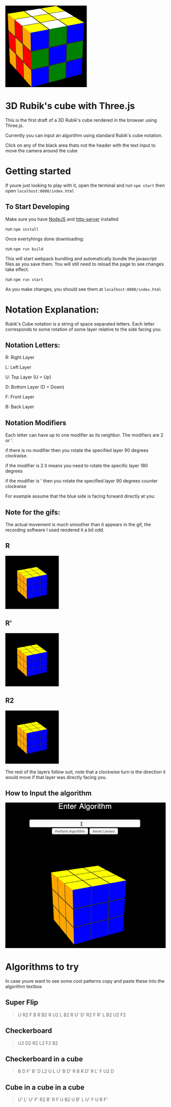 ![Rubik's Cube](./assets/RubiksHeaderLogo.png)
# 3D Rubik's cube with Three.js

This is the first draft of a 3D Rubik's cube rendered in the browser using Three.js.

Currently you can input an algorithm using standard Rubik's cube notation.

Click on any of the black area thats not the header with the text input to move the camera around the cube

# Getting started

If youre just looking to play with it, open the terminal and run `npm start`
then open `localhost:8000/index.html`

## To Start Developing

Make sure you have [NodeJS](https://nodejs.org/en/) and [http-server](https://www.npmjs.com/package/http-server) installed

run `npm install`

Once evertyhings done downloading:

run `npm run build`

This will start webpack bundling and automatically bundle the javascript files as you save them. You will still need to reload the page to see changes take effect.

run `npm run start`

As you make changes, you should see them at `localhost:8000/index.html`

# Notation Explanation:

Rubik's Cube notation is a string of space separated letters. Each letter corresponds to some rotation of some layer relative to the side facing you.

## Notation Letters:

R: Right Layer

L: Left Layer

U: Top Layer (U = Up)

D: Bottom Layer (D = Down)

F: Front Layer

B: Back Layer

## Notation Modifiers

Each letter can have up to one modifier as its neighbor. The modifiers are 2 or '.

if there is no modifier then you rotate the specified layer 90 degrees clockwise.

if the modifier is 2 it means you need to rotate the specific layer 180 degrees

if the modifier is ' then you rotate the specified layer 90 degrees counter clockwise

For example assume that the blue side is facing forward directly at you:

## Note for the gifs:
The actual movement is much smoother than it appears in the gif, the recording software I used rendered it a bit odd.

## R
![GIF](./assets/RMove.gif)

## R'
![GIF](./assets/RPMove.gif)

## R2
![GIF](./assets/R2Move.gif)

The rest of the layers follow suit, note that a clockwise turn is the direction it would move if that layer was directly facing you.

## How to Input the algorithm

![GIF](./assets/AlgoInput.gif)

# Algorithms to try

In case youre want to see some cool patterns copy and paste these into the algorithm textbox


## Super Flip
>U R2 F B R B2 R U2 L B2 R U' D' R2 F R' L B2 U2 F2

## Checkerboard
>U2 D2 R2 L2 F2 B2

## Checkerboard in a cube
>B D F' B' D L2 U L U' B D' R B R D' R L' F U2 D

## Cube in a cube in a cube
>U' L' U' F' R2 B' R F U B2 U B' L U' F U R F'